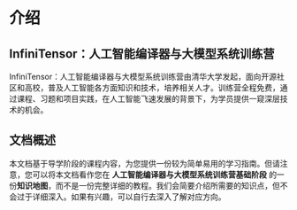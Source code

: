 # 介绍

## InfiniTensor：人工智能编译器与大模型系统训练营

InfiniTensor：人工智能编译器与大模型系统训练营由清华大学发起，面向开源社区和高校，普及人工智能各方面知识和技术，培养相关人才。训练营全程免费，通过课程、习题和项目实践，在人工智能飞速发展的背景下，为学员提供一窥深层技术的机会。

## 文档概述

本文档基于导学阶段的课程内容，为您提供一份较为简单易用的学习指南。但请注意，您可以将本文档看作您在 **人工智能编译器与大模型系统训练营基础阶段** 的一份**知识地图**，而不是一份完整详细的教程。我们会简要介绍所需要的知识点，但不会过于详细深入。如果有兴趣，可以自行去深入了解对应方向。
